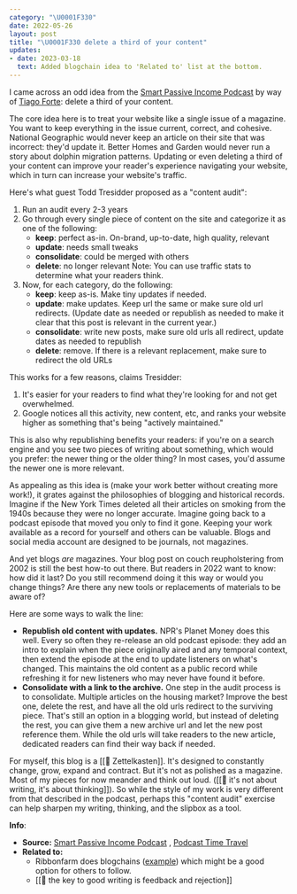 ```yaml
---
category: "\U0001F330"
date: 2022-05-26
layout: post
title: "\U0001F330 delete a third of your content"
updates:
- date: 2023-03-18
  text: Added blogchain idea to 'Related to' list at the bottom.
---
```


I came across an odd idea from the [Smart Passive Income Podcast](https://www.smartpassiveincome.com/podcasts/how-to-do-a-content-audit-with-todd-tresidder/) by way of [Tiago Forte](https://fortelabs.co/blog/podcast-time-travel/): delete a third of your content.

The core idea here is to treat your website like a single issue of a magazine. You want to keep everything in the issue current, correct, and cohesive. National Geographic would never keep an article on their site that was incorrect: they'd update it. Better Homes and Garden would never run a story about dolphin migration patterns. Updating or even deleting a third of your content can improve your reader's experience navigating your website, which in turn can increase your website's traffic.

Here's what guest Todd Tresidder proposed as a "content audit":

1. Run an audit every 2-3 years
2. Go through every single piece of content on the site and categorize it as one of the following:
	- **keep**: perfect as-in. On-brand, up-to-date, high quality, relevant
	- **update**: needs small tweaks
	- **consolidate**: could be merged with others
	- **delete**: no longer relevant
	Note: You can use traffic stats to determine what your readers think.
3. Now, for each category, do the following:
	- **keep**: keep as-is. Make tiny updates if needed.
	- **update**: make updates. Keep url the same or make sure old url redirects. (Update date as needed or republish as needed to make it clear that this post is relevant in the current year.)
	- **consolidate**: write new posts, make sure old urls all redirect, update dates as needed to republish
	- **delete**: remove. If there is a relevant replacement, make sure to redirect the old URLs

This works for a few reasons, claims Tresidder:
1. It's easier for your readers to find what they're looking for and not get overwhelmed.
2. Google notices all this activity, new content, etc, and ranks your website higher as something that's being "actively maintained."

This is also why republishing benefits your readers: if you're on a search engine and you see two pieces of writing about something, which would you prefer: the newer thing or the older thing? In most cases, you'd assume the newer one is more relevant.

As appealing as this idea is (make your work better without creating more work!), it grates against the philosophies of blogging and historical records. Imagine if the New York Times deleted all their articles on smoking from the 1940s because they were no longer accurate. Imagine going back to a podcast episode that moved you only to find it gone. Keeping your work available as a record for yourself and others can be valuable. Blogs and social media account are designed to be journals, not magazines.

And yet blogs _are_ magazines. Your blog post on couch reupholstering from 2002 is still the best how-to out there. But readers in 2022 want to know: how did it last? Do you still recommend doing it this way or would you change things? Are there any new tools or replacements of materials to be aware of?

Here are some ways to walk the line:
- **Republish old content with updates.** NPR's Planet Money does this well. Every so often they re-release an old podcast episode: they add an intro to explain when the piece originally aired and any temporal context, then extend the episode at the end to update listeners on what's changed. This maintains the old content as a public record while refreshing it for new listeners who may never have found it before.
- **Consolidate with a link to the archive.** One step in the audit process is to consolidate. Multiple articles on the housing market? Improve the best one, delete the rest, and have all the old urls redirect to the surviving piece. That's still an option in a blogging world, but instead of deleting the rest, you can give them a new archive url and let the new post reference them. While the old urls will take readers to the new article, dedicated readers can find their way back if needed.

For myself, this blog is a [[🌰 Zettelkasten]]. It's designed to constantly change, grow, expand and contract. But it's not as polished as a magazine. Most of my pieces for now meander and think out loud. ([[🌰 it's not about writing, it's about thinking]]). So while the style of my work is very different from that described in the podcast, perhaps this "content audit" exercise can help sharpen my writing, thinking, and the slipbox as a tool.

**Info**:
- **Source:**  [Smart Passive Income Podcast](https://www.smartpassiveincome.com/podcasts/how-to-do-a-content-audit-with-todd-tresidder/) , [Podcast Time Travel](https://fortelabs.co/blog/podcast-time-travel/)
- **Related to:**
	- Ribbonfarm does blogchains ([example](https://www.ribbonfarm.com/series/domestic-cozy/)) which might be a good option for others to follow.
	- [[🌰 the key to good writing is feedback and rejection]]